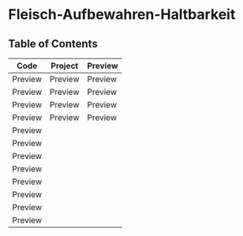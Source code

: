 # Fleisch-Aufbewahren-Haltbarkeit

## Table of Contents

| Code | Project | Preview |
| ------ | ------ | ------ |
| Preview | Preview | Preview |
| Preview | Preview | Preview |
| Preview | Preview | Preview |
| Preview | Preview | Preview |
| Preview |
| Preview |
| Preview |
| Preview |
| Preview |
| Preview |
| Preview |
| Preview |
